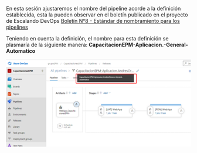 En esta sesión ajustaremos el nombre del pipeline acorde a la definición establecida, esta la pueden observar en el boletín publicado en el proyecto de Escalando DevOps [Boletín N°8 - Estándar de nombramiento para los pipelines](https://dev.azure.com/grupoepm/EscalandoDevOpsEPM/_wiki/wikis/EscalandoDevOpsEPM.wiki/742/Bolet%C3%ADn-N%C2%B08-Est%C3%A1ndar-de-nombramiento-para-los-pipelines)

Teniendo en cuenta la definición, el nombre para esta definición se plasmaría de la siguiente manera: **CapacitacionEPM-Aplicacion.<NombrePersona>-General-Automatico**

![nombre-definicion-release](./assets/nombre-definicion-release.png)
